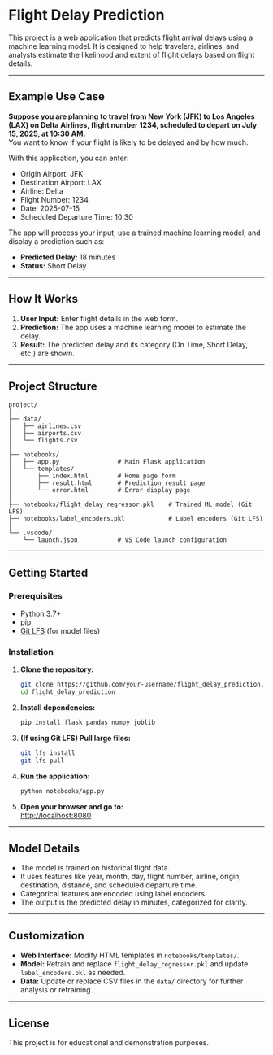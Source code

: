 # Flight Delay Prediction

This project is a web application that predicts flight arrival delays using a machine learning model. It is designed to help travelers, airlines, and analysts estimate the likelihood and extent of flight delays based on flight details.

---

## Example Use Case

**Suppose you are planning to travel from New York (JFK) to Los Angeles (LAX) on Delta Airlines, flight number 1234, scheduled to depart on July 15, 2025, at 10:30 AM.**  
You want to know if your flight is likely to be delayed and by how much.

With this application, you can enter:
- Origin Airport: JFK
- Destination Airport: LAX
- Airline: Delta
- Flight Number: 1234
- Date: 2025-07-15
- Scheduled Departure Time: 10:30

The app will process your input, use a trained machine learning model, and display a prediction such as:
- **Predicted Delay:** 18 minutes
- **Status:** Short Delay

---

## How It Works

1. **User Input:** Enter flight details in the web form.
2. **Prediction:** The app uses a machine learning model to estimate the delay.
3. **Result:** The predicted delay and its category (On Time, Short Delay, etc.) are shown.

---

## Project Structure

```
project/
│
├── data/
│   ├── airlines.csv
│   ├── airports.csv
│   └── flights.csv
│
├── notebooks/
│   ├── app.py                # Main Flask application
│   └── templates/
│       ├── index.html        # Home page form
│       ├── result.html       # Prediction result page
│       └── error.html        # Error display page
│
├── notebooks/flight_delay_regressor.pkl    # Trained ML model (Git LFS)
├── notebooks/label_encoders.pkl            # Label encoders (Git LFS)
│
└── .vscode/
    └── launch.json           # VS Code launch configuration
```

---

## Getting Started

### Prerequisites

- Python 3.7+
- pip
- [Git LFS](https://git-lfs.github.com/) (for model files)

### Installation

1. **Clone the repository:**
    ```bash
    git clone https://github.com/your-username/flight_delay_prediction.git
    cd flight_delay_prediction
    ```

2. **Install dependencies:**
    ```bash
    pip install flask pandas numpy joblib
    ```

3. **(If using Git LFS) Pull large files:**
    ```bash
    git lfs install
    git lfs pull
    ```

4. **Run the application:**
    ```bash
    python notebooks/app.py
    ```

5. **Open your browser and go to:**  
   [http://localhost:8080](http://localhost:8080)

---

## Model Details

- The model is trained on historical flight data.
- It uses features like year, month, day, flight number, airline, origin, destination, distance, and scheduled departure time.
- Categorical features are encoded using label encoders.
- The output is the predicted delay in minutes, categorized for clarity.

---

## Customization

- **Web Interface:** Modify HTML templates in `notebooks/templates/`.
- **Model:** Retrain and replace `flight_delay_regressor.pkl` and update `label_encoders.pkl` as needed.
- **Data:** Update or replace CSV files in the `data/` directory for further analysis or retraining.

---

## License

This project is for educational and demonstration purposes.

